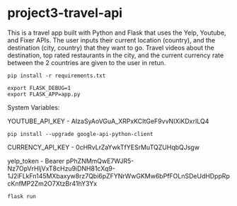 # project3-travel-api


This is a travel app built with Python and Flask that uses the Yelp, Youtube, and Fixer APIs.
The user inputs their current location (country), and the destination (city, country) that they want to go.
Travel videos about the destination, top rated restaurants in the city, and the current currency rate between the 2 countries are given to the user in retun.


```
pip install -r requirements.txt
```

```
export FLASK_DEBUG=1
export FLASK_APP=app.py
```


System Variables:

YOUTUBE_API_KEY - 
AIzaSyAoVGuA_XRPxKCItGeF9vvNIXiKDxrILQ4

```pip install --upgrade google-api-python-client```

CURRENCY_API_KEY - 
0cHRvLrZaYwkTfYESrMuTQZUHqbQJsgw


yelp_token -
Bearer pPhZNMmQwE7WJR5-Nz7OpVrHljVxT8cHzu9iDNH81cXq9-1J2iFLkFn145MXbaxyw8rz7Qbi6pZFYNrWwGKMw6bPfFOLnSDeUdHDppRpcKnfMP2Zm2O7XtzBr41hY3Yx


```
flask run
```
